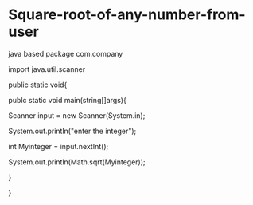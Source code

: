 # Square-root-of-any-number-from-user
java based
package com.company

import java.util.scanner

public static void{

publc static void main(string[]args){

Scanner input = new Scanner(System.in);

System.out.println("enter the integer");

int Myinteger = input.nextInt();

System.out.println(Math.sqrt(Myinteger));

}

}

